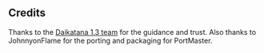 ## Credits

Thanks to the [Daikatana 1.3 team](https://bitbucket.org/daikatana13/daikatana) for the guidance and trust.  Also thanks to JohnnyonFlame for the porting and packaging for PortMaster.

